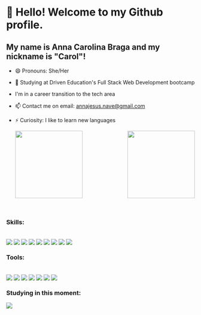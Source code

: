 # 👋 Hello! Welcome to my Github profile.
## My name is Anna Carolina Braga and my nickname is "Carol"!

- 😄 Pronouns: She/Her
- 🌱 Studying at Driven Education's Full Stack Web Development bootcamp
- I'm in a career transition to the tech area
- 📫 Contact me on email: annajesus.nave@gmail.com
- ⚡ Curiosity: I like to learn new languages

  <div>
  <img  height="180em" src="https://github-readme-stats.vercel.app/api?username=anna-braga-jesus&show_icons=true&theme=great-gatsby&include_all_commits=true&count_private=true"/>
  <img align="right" height="180em" src="https://github-readme-stats.vercel.app/api/top-langs/?username=anna-braga-jesus&layout=compact&langs_count=16&theme=great-gatsby"/>
</div>
<br>

### Skills:
<div style="display: inline_block"><br>
  <img align="center" src="https://img.shields.io/badge/HTML-239120?style=for-the-badge&logo=html5&logoColor=white">
  <img align="center" src="https://img.shields.io/badge/CSS-239120?&style=for-the-badge&logo=css3&logoColor=white">
  <img align="center" src="https://img.shields.io/badge/JavaScript-F7DF1E?style=for-the-badge&logo=javascript&logoColor=black">
  <img align="center" src="https://img.shields.io/badge/TypeScript-007ACC?style=for-the-badge&logo=typescript&logoColor=white">
  <img align="center" src="https://img.shields.io/badge/React-20232A?style=for-the-badge&logo=react&logoColor=61DAFB">
  <img align="center" src="https://img.shields.io/badge/PostgreSQL-316192?style=for-the-badge&logo=postgresql&logoColor=white">
   <img align="center" src="https://img.shields.io/badge/MongoDB-4EA94B?style=for-the-badge&logo=mongodb&logoColor=white">
  <img align="center" src="https://img.shields.io/badge/redis-%23DD0031.svg?&style=for-the-badge&logo=redis&logoColor=white">
  <img align="center" src="https://img.shields.io/badge/Prisma-3982CE?style=for-the-badge&logo=Prisma&logoColor=white">
</div>

### Tools:
<div style="display: inline_block"><br>
  <img align="center" src="https://img.shields.io/badge/Heroku-430098?style=for-the-badge&logo=heroku&logoColor=white">
  <img align="center" src="https://img.shields.io/badge/Amazon_AWS-232F3E?style=for-the-badge&logo=amazon-aws&logoColor=white">
  <img align="center" src="https://img.shields.io/badge/Google_Cloud-4285F4?style=for-the-badge&logo=google-cloud&logoColor=white">
  <img align="center" src="https://img.shields.io/badge/Express.js-404D59?style=for-the-badge">
  <img align="center" src="https://img.shields.io/badge/Figma-F24E1E?style=for-the-badge&logo=figma&logoColor=white">
  <img align="center" src="https://img.shields.io/badge/Vercel-000000?style=for-the-badge&logo=vercel&logoColor=white">
    <img align="center" src="https://img.shields.io/badge/Jest-323330?style=for-the-badge&logo=Jest&logoColor=white">
</div>


### Studying in this moment:

  <div>
  <img align="center" src="https://img.shields.io/badge/Java-ED8B00?style=for-the-badge&logo=java&logoColor=white">
  </div>
